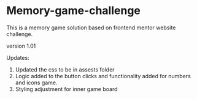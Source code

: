 # Memory-game-challenge
This is a memory game solution based on frontend mentor website challenge.


version 1.01

Updates:

1. Updated the css to be in assests folder
2. Logic added to the button clicks and functionality added for numbers and icons game.
3. Styling adjustment for inner game board
